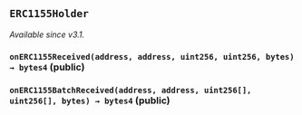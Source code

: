 ## `ERC1155Holder`



_Available since v3.1._


### `onERC1155Received(address, address, uint256, uint256, bytes) → bytes4` (public)





### `onERC1155BatchReceived(address, address, uint256[], uint256[], bytes) → bytes4` (public)








